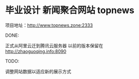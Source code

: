 # 毕业设计 新闻聚合网站 topnews

项目地址：http://www.topnews.zone:2333


DONE:

正式从阿里云迁到腾讯云服务器
以前的版本保留在 http://zhaoguoqing.info:8090

TODO:

调整网站数据以适应新的展示方式




